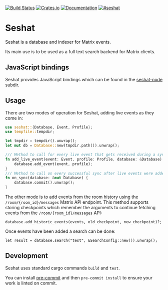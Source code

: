 [![Build Status](https://travis-ci.org/matrix-org/seshat.svg?branch=master)](https://travis-ci.org/matrix-org/seshat)
[![Crates.io](https://img.shields.io/crates/v/seshat.svg)](https://crates.io/crates/seshat)
[![Documentation](https://docs.rs/seshat/badge.svg)](https://docs.rs/seshat)
[![#seshat](https://img.shields.io/badge/matrix-%23seshat:matrix.org-blue.svg)](https://matrix.to/#/!VYQqtuzngcvIzsyyOV:matrix.org?via=matrix.org&via=t2l.io&via=t2bot.io)


# Seshat

Seshat is a database and indexer for Matrix events.

Its main use is to be used as a full text search backend for Matrix clients.

## JavaScript bindings

Seshat provides JavaScript bindings which can be found in the
[seshat-node](seshat-node) subdir.

## Usage

There are two modes of operation for Seshat, adding live events as they
come in:

```rust
use seshat::{Database, Event, Profile};
use tempfile::tempdir;

let tmpdir = tempdir().unwrap();
let mut db = Database::new(tmpdir.path()).unwrap();

/// Method to call for every live event that gets received during a sync.
fn add_live_event(event: Event, profile: Profile, database: &Database) {
    database.add_event(event, profile);
}
/// Method to call on every successful sync after live events were added.
fn on_sync(database: &mut Database) {
    database.commit().unwrap();
}
```

The other mode is to add events from the room history using the
`/room/{room_id}/messages` Matrix API endpoint. This method supports
storing checkpoints which remember the arguments to continue fetching events
from the `/room/{room_id}/messages` API:

```
database.add_historic_events(events, old_checkpoint, new_checkpoint)?;
```

Once events have been added a search can be done:
```
let result = database.search("test", &SearchConfig::new()).unwrap();
```

## Development

Seshat uses standard cargo commands `build` and `test`.

You can install [pre-commit](https://pre-commit.com/) and then `pre-commit install` 
to ensure your work is linted on commit.
